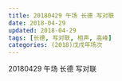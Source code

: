 ```yaml
---
title: 20180429 午场 长德 写对联
date: 2018-04-29
updated: 2018-04-29
tags: [长德, 写对联, 相声, 高峰]
categories: (2018)戊戌年场次 
---
```

20180429 午场 长德 写对联

